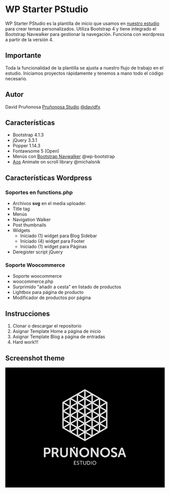 # WP Starter PStudio
WP Starter PStudio es la plantilla de inicio que usamos en [nuestro estudio](https://www.usehelvetica.net) para crear temas personalizados. Utiliza Bootstrap 4 y tiene integrado el Bootstrap Navwalker para gestionar la navegación. Funciona con wordpress a partir de la versión 4.

## Importante

Toda la funcionalidad de la plantilla se ajusta a nuestro flujo de trabajo en el estudio. Iniciamos proyectos rápidamente y tenemos a mano todo el código necesario.

## Autor
David Pruñonosa
[Pruñonosa Studio](https://www.usehelvetica.net)
[@davidfx](https://twitter.com/davidfx?lang=es)

## Características
* Bootstrap 4.1.3
* jQuery 3.3.1
* Popper 1.14.3
* Fontawsome 5 (Open)
* Menús con [Bootstrap Navwalker](https://github.com/wp-bootstrap/wp-bootstrap-navwalker) @wp-bootstrap
* [Aos](https://github.com/michalsnik/aos) Animate on scroll library @michalsnik


## Características Wordpress

### Soportes en functions.php
* Archivos **svg** en el media uploader.
* Title tag
* Menús
* Navigation Walker
* Post thumbnails
* Widgets
  * Iniciado (1) widget para Blog Sidebar
  * Iniciado (4) widget para Footer
  * Iniciado (1) widget para Páginas
* Deregister script jQuery

### Soporte Woocommerce
* Soporte woocommerce
* woocommerce.php
* Surprimido "añadir a cesta" en listado de productos
* Lightbox para página de producto
* Modificador de productos por página

## Instrucciones
1. Clonar o descargar el repositorio
2. Asignar Template Home a página de inicio
3. Asignar Template Blog a página de entradas
2. Hard work!!!

## Screenshot theme
![Theme Screenshot](https://raw.githubusercontent.com/davidpru/WP-Starter-PStudio/master/screenshot.png)
